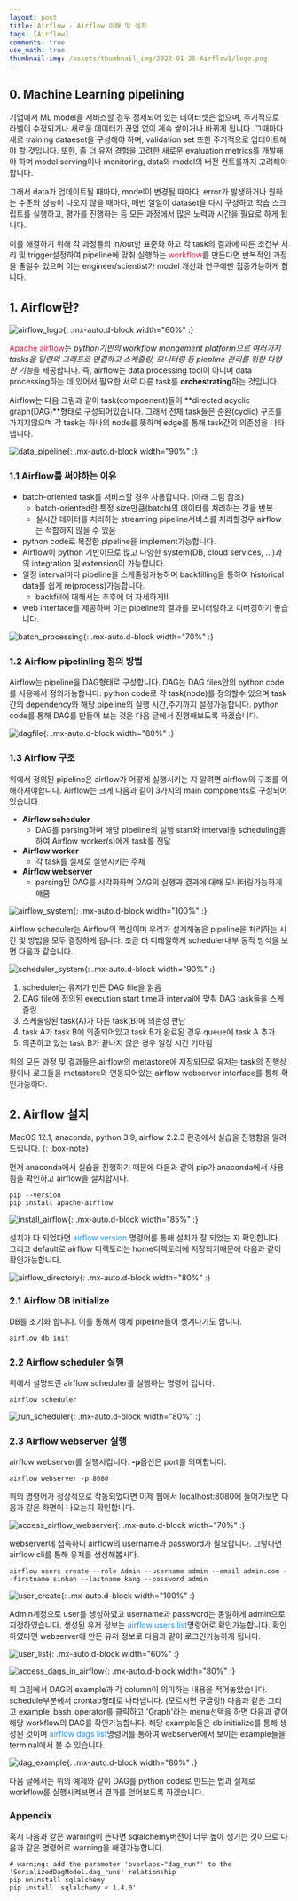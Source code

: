 ```yaml
---
layout: post
title: Airflow - Airflow 이해 및 설치
tags: [Airflow]
comments: true
use_math: true
thumbnail-img: /assets/thumbnail_img/2022-01-25-Airflow1/logo.png
---
```



## 0. Machine Learning pipelining
기업에서 ML model을 서비스할 경우 정제되어 있는 데이터셋은 없으며, 주기적으로 라벨이 수정되거나 새로운 데이터가 끊임 없이 계속 쌓이거나 바뀌게 됩니다. 그때마다 새로 training dataeset을 구성해야 하며, validation set 또한 주기적으로 업데이트해야 할 것입니다. 또한, 좀 더 유저 경험을 고려한 새로운 evaluation metrics를 개발해야 하며 model serving이나 monitoring, data와 model의 버전 컨트롤까지 고려해야합니다. 

그래서 data가 업데이트될 때마다, model이 변경될 때마다, error가 발생하거나 원하는 수준의 성능이 나오지 않을 때마다, 매번 일일이 dataset을 다시 구성하고 학습 스크립트를 실행하고, 평가를 진행하는 등 모든 과정에서 많은 노력과 시간을 필요로 하게 됩니다. 

이를 해결하기 위해 각 과정들의 in/out만 표준화 하고 각 task의 결과에 따른 조건부 처리 및 trigger설정하여 pipeline에 맞춰 실행하는 <span style="color:Crimson">workflow</span>를 만든다면 반복적인 과정을 줄일수 있으며 이는 engineer/scientist가 model 개선과 연구에만 집중가능하게 합니다.



## 1. Airflow란?

![airflow_logo](https://da2so.github.io/assets/post_img/2022-01-25-Airflow1/1.png){: .mx-auto.d-block width="60%" :}

<span style="color:Crimson">Apache airflow</span>는 *python기반의 workflow mangement platform으로 여러가지 tasks을 일련의 그래프로 연결하고 스케줄링, 모니터링 등 piepline 관리를 위한 다양한 기능*을 제공합니다. 즉, airflow는 data processing tool이 아니며 data processing하는 데 있어서 필요한 서로 다른 task를 **orchestrating**하는 것입니다. 


Airflow는 다음 그림과 같이 task(compoenent)들이 **directed acyclic graph(DAG)**형태로 구성되어있습니다. 그래서 전체 task들은 순환(cyclic) 구조를 가지지않으며 각 task는 하나의 node를 뜻하며 edge를 통해 task간의 의존성을 나타냅니다.


![data_pipeline](https://da2so.github.io/assets/post_img/2022-01-25-Airflow1/2.png){: .mx-auto.d-block width="90%" :}


### 1.1 Airflow를 써야하는 이유

- batch-oriented task를 서비스할 경우 사용합니다. (아래 그림 참조)
  - batch-oriented란 특정 size만큼(batch)의 데이터를 처리하는 것을 반복
  - 실시간 데이터를 처리하는 streaming pipeline서비스를 처리할경우 airflow는 적합하지 않을 수 있음
- python code로 복잡한 pipeline을 implement가능합니다.
- Airflow이 python 기반이므로 많고 다양한 system(DB, cloud services, ...)과의 integration 및 extension이 가능합니다.
- 일정 interval마다 pipeline을 스케줄링가능하며 backfilling을 통하여 historical data를 쉽게 re(process)가능합니다.
  - backfill에 대해서는 추후에 더 자세하게!!
- web interface를 제공하며 이는 pipeline의 결과를 모니터링하고 디버깅하기 좋습니다. 

![batch_processing](https://da2so.github.io/assets/post_img/2022-01-25-Airflow1/3.png){: .mx-auto.d-block width="70%" :}



### 1.2 Airflow pipelinling 정의 방법

Airflow는 pipeline을 DAG형태로 구성합니다. DAG는 DAG files안의 python code를 사용해서 정의가능합니다. python code로 각 task(node)를 정의할수 있으며 task간의 dependency와 해당 pipeline의 실행 시간,주기까지 설정가능합니다. python code를 통해 DAG를 만들어 보는 것은 다음 글에서 진행해보도록 하겠습니다.

![dagfile](https://da2so.github.io/assets/post_img/2022-01-25-Airflow1/4.png){: .mx-auto.d-block width="80%" :}


### 1.3 Airflow 구조

위에서 정의된 pipeline은 airflow가 어떻게 실행시키는 지 알려면 airflow의 구조를 이해하셔야합니다. Airflow는 크게 다음과 같이 3가지의 main components로 구성되어있습니다.

- **Airflow scheduler**
  - DAG를 parsing하며 해당 pipeline의 실행 start와 interval을 scheduling을 하여 Airflow worker(s)에게 task를 전달
- **Airflow worker**
  - 각 task를 실제로 실행시키는 주체
- **Airflow webserver**
  - parsing된 DAG를 시각화하며 DAG의 실행과 결과에 대해 모니터링가능하게 해줌


![airflow_system](https://da2so.github.io/assets/post_img/2022-01-25-Airflow1/5.png){: .mx-auto.d-block width="100%" :}

Airflow scheduler는 Airflow의 핵심이며 우리가 설계해놓은 pipeline을 처리하는 시간 및 방법을 모두 결정하게 됩니다. 조금 더 디테일하게 scheduler내부 동작 방식을 보면 다음과 같습니다. 

![scheduler_system](https://da2so.github.io/assets/post_img/2022-01-25-Airflow1/6.png){: .mx-auto.d-block width="90%" :}


1. scheduler는 유저가 만든 DAG file을 읽음
2. DAG file에 정의된 execution start time과 interval에 맞춰 DAG task들을 스케줄링
3. 스케줄링된 task(A)가 다른 task(B)에 의존성 판단
4. task A가 task B에 의존되어있고 task B가 완료된 경우 queue에 task A 추가
5. 의존하고 있는 task B가 끝나지 않은 경우 일정 시간 기다림

위의 모든 과정 및 결과들은 airflow의 metastore에 저장되므로 유저는 task의 진행상황이나 로그들을 metastore와 연동되어있는 airflow webserver interface를 통해 확인가능하다. 

## 2. Airflow 설치 

MacOS 12.1, anaconda, python 3.9, airflow 2.2.3 환경에서 실습을 진행함을 알려드립니다.
{: .box-note}

먼저 anaconda에서 실습을 진행하기 때문에 다음과 같이 pip가 anaconda에서 사용됨을 확인하고 airflow을 설치합시다.

```
pip --version
pip install apache-airflow
```
![install_airflow](https://da2so.github.io/assets/post_img/2022-01-25-Airflow1/7.png){: .mx-auto.d-block width="85%" :}

설치가 다 되었다면 <span style="color:DodgerBlue">airflow version</span> 명령어를 통해 설치가 잘 되었는 지 확인합니다. 그리고 default로 airflow 디렉토리는 home디렉토리에 저장되기때문에 다음과 같이 확인가능합니다.

![airflow_directory](https://da2so.github.io/assets/post_img/2022-01-25-Airflow1/8.png){: .mx-auto.d-block width="80%" :}

### 2.1 Airflow DB initialize

DB를 초기화 합니다. 이를 통해서 예제 pipeline들이 생겨나기도 합니다.
```
airflow db init
```

### 2.2 Airflow scheduler 실행

위에서 설명드린 airflow scheduler를 실행하는 명령어 입니다.


```
airflow scheduler
```

![run_scheduler](https://da2so.github.io/assets/post_img/2022-01-25-Airflow1/12.png){: .mx-auto.d-block width="80%" :}


### 2.3 Airflow webserver 실행

airflow webserver를 실행시킵니다. **-p**옵션은 port를 의미합니다.

```
airflow webserver -p 8080
```

위의 명령어가 정상적으로 작동되었다면 이제 웹에서 localhost:8080에 들어가보면 다음과 같은 화면이 나오는지 확인합니다.

![access_airflow_webserver](https://da2so.github.io/assets/post_img/2022-01-25-Airflow1/9.png){: .mx-auto.d-block width="70%" :}

webserver에 접속하니 airflow의 username과 password가 필요합니다. 그렇다면 airflow cli를 통해 유저를 생성해봅시다.

```
airflow users create --role Admin --username admin --email admin.com --firstname sinhan --lastname kang --password admin
```
![user_create](https://da2so.github.io/assets/post_img/2022-01-25-Airflow1/10.png){: .mx-auto.d-block width="100%" :}

Admin계정으로 user를 생성하였고 username과 password는 동일하게 admin으로 지정하였습니다. 생성된 유저 정보는 <span style="color:DodgerBlue">airflow users list</span>명령어로 확인가능합니다. 확인하였다면 webserver에 만든 유저 정보로 다음과 같이 로그인가능하게 됩니다.


![user_list](https://da2so.github.io/assets/post_img/2022-01-25-Airflow1/14.png){: .mx-auto.d-block width="60%" :}

![access_dags_in_airflow](https://da2so.github.io/assets/post_img/2022-01-25-Airflow1/11.png){: .mx-auto.d-block width="80%" :}


위 그림에서 DAG의 example과 각 column이 의미하는 내용을 적어놓았습니다. schedule부분에서 crontab형태로 나타냅니다. (모르시면 구글링!) 다음과 같은 그리고 example_bash_operator를 클릭하고 'Graph'라는 menu선택을 하면 다음과 같이 해당 workflow의 DAG를 확인가능합니다. 해당 example들은 db initialize를 통해 생성된 것이며 <span style="color:DodgerBlue">airflow dags list</span>명령어를 통하여 webserver에서 보이는 example들을 terminal에서 볼 수 있습니다. 


![dag_example](https://da2so.github.io/assets/post_img/2022-01-25-Airflow1/13.png){: .mx-auto.d-block width="80%" :}


다음 글에서는 위의 예제와 같이 DAG를 python code로 만드는 법과 실제로 workflow를 실행시켜보면서 결과를 얻어보도록 하겠습니다. 



### Appendix

혹시 다음과 같은 warning이 뜬다면 sqlalchemy버전이 너무 높아 생기는 것이므로 다음과 같은 명령어로 warning을 해결가능합니다.
 
```
# warning: add the parameter 'overlaps="dag_run"' to the 'SerializedDagModel.dag_runs' relationship
pip uninstall sqlalchemy
pip install 'sqlalchemy < 1.4.0'
```

